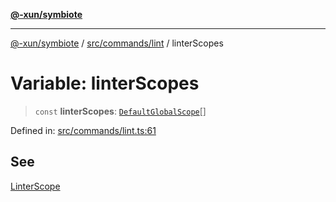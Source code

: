 [**@-xun/symbiote**](../../../../README.md)

***

[@-xun/symbiote](../../../../README.md) / [src/commands/lint](../README.md) / linterScopes

# Variable: linterScopes

> `const` **linterScopes**: [`DefaultGlobalScope`](../../../configure/enumerations/DefaultGlobalScope.md)[]

Defined in: [src/commands/lint.ts:61](https://github.com/Xunnamius/symbiote/blob/b951959a4a12ac484c8addc839f912c4e5767875/src/commands/lint.ts#L61)

## See

[LinterScope](../../../configure/enumerations/DefaultGlobalScope.md)
